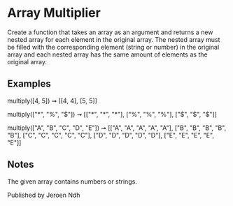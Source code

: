 # Array Multiplier
Create a function that takes an array as an argument and returns a new nested array for each element in the original array. The nested array must be filled with the corresponding element (string or number) in the original array and each nested array has the same amount of elements as the original array.

## Examples
multiply([4, 5]) ➞ [[4, 4], [5, 5]]

multiply(["*", "%", "$"]) ➞ [["*", "*", "*"], ["%", "%", "%"], ["$", "$", "$"]]

multiply(["A", "B", "C", "D", "E"]) ➞ [["A", "A", "A", "A", "A"], ["B", "B", "B", "B", "B"], ["C", "C", "C", "C", "C"], ["D", "D", "D", "D", "D"], ["E", "E", "E", "E", "E"]]
## Notes
The given array contains numbers or strings.

Published by Jeroen Ndh